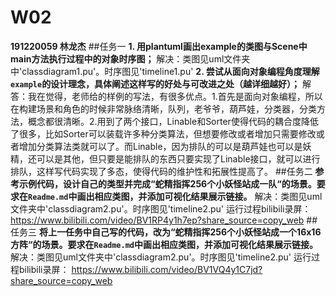 
# W02
**191220059 林龙杰**
##任务一
**1. 用plantuml画出example的类图与Scene中main方法执行过程中的对象时序图；**
    解决：类图见uml文件夹中'classdiagram1.pu'。时序图见'timeline1.pu'
**2. 尝试从面向对象编程角度理解`example`的设计理念，具体阐述这样写的好处与可改进之处（越详细越好）；**
    解答：我在觉得，老师给的样例的写法，有很多优点。1.首先是面向对象编程，所以在构建场景和角色的时候非常脉络清晰，队列，老爷爷，葫芦娃，分类器，分类方法，概念都很清晰。2.用到了两个接口，Linable和Sorter使得代码的耦合度降低了很多，比如Sorter可以装载许多种分类算法，但想要修改或者增加只需要修改或者增加分类算法类就可以了。而Linable，因为排队的可以是葫芦娃也可以是妖精，还可以是其他，但只要是能排队的东西只要实现了Linable接口，就可以进行排队，这样写代码实现了多态，使得代码的维护性和拓展性提高了。
##任务二
**参考示例代码，设计自己的类型并完成“蛇精指挥256个小妖怪站成一队“的场景。要求在`Readme.md`中画出相应类图，并添加可视化结果展示链接。**
    解决：类图见uml文件夹中'classdiagram2.pu'。时序图见'timeline2.pu'
    运行过程bilibili录屏：
    https://www.bilibili.com/video/BV1RP4y1h7ep?share_source=copy_web
##任务三
**将上一任务中自己写的代码，改为“蛇精指挥256个小妖怪站成一个16x16方阵“的场景。要求在`Readme.md`中画出相应类图，并添加可视化结果展示链接。**
    解决：类图见uml文件夹中'classdiagram2.pu'。时序图见'timeline2.pu'
    运行过程bilibili录屏：
    https://www.bilibili.com/video/BV1VQ4y1C7jd?share_source=copy_web

